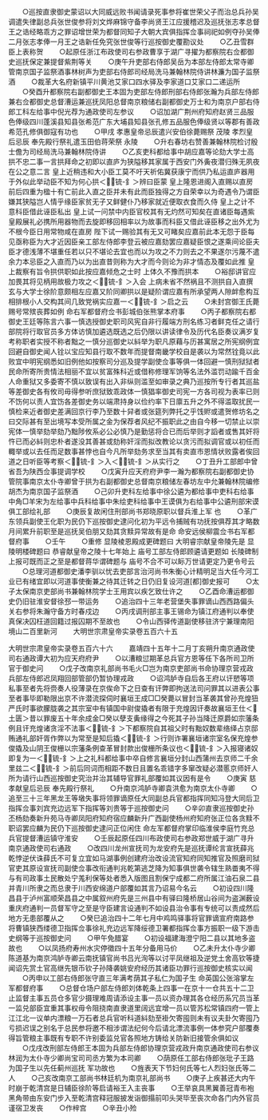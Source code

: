<!-- { "loadSidebar": true } -->
　　○巡按直隶御史蒙诏以大同威远败书闻请录死事参将崔世荣父子而治总兵孙吴调遣失律副总兵张世俊参将刘文烨麻锦守备李尚贤王江应援稽迟及巡抚张志孝总督王之诰经略乖方之罪诏增世荣为都督同知子大朝大宾俱指挥佥事祠祀如例夺孙吴俸二月张志孝俸一月王之诰新任免究张世俊等行巡按御史覆勘议处
　　○乙丑雪群臣上表称贺
　　○起原任浙江布政使司右参政曹享于湖广寻擢为都察院右佥都御史巡抚保定兼提督紫荆等关
　　○庚午升吏部右侍郎吴岳为本部左侍郎太常寺卿管南京国子监祭酒事林树声为吏部右侍郎司经局洗马兼翰林院侍讲林濂为国子监祭酒
　　○裁革大名府新镇平川黄池艾家口四水驿及李家道口艾家口二递运所
　　○癸酉升都察院右副都御史王本固为吏部左侍郎刑部右侍郎张瀚为兵部左侍郎兼右佥都御史总督漕运兼巡抚凤阳总督南京粮储右副都御史万士和为南京户部右侍郎工科左给事中倪光荐为通政使司左参议
　　○诏加湖广荆州府知府赵贤三品服色俸级四川蓬溪县知县张希范广东大埔县知县张孔修五品服色俸级贤以等郡有善政希范孔修俱御寇有功也
　　○甲戌  孝惠皇帝忌辰遣兴安伯徐薨赐祭  茂陵  孝烈皇后忌辰  奉先殿行祭礼遣玉田伯蒋荣祭  永陵
　　○升右春坊右赞善兼翰林院检讨殷士儋为司经局洗马兼翰林院侍讲
　　○乙亥吏科都给事中胡应嘉等论劾大学士高拱不忠二事一言拱拜命之初即以直庐为狭隘移其家属于西安门外夤夜潜归殊无夙夜在公之意二言  皇上近稍违和大小臣工莫不吁天祈佑冀获康宁而供乃私运直庐器用于外似此举动臣不知为何心拱＜锍-釒＞辨曰臣蒙  皇上隆恩进阁入直赐以直房前后四重为楹十有亡前此入直之臣并未有此而臣独得之方自荣幸以为奇遇令乃谓臣嫌其狭隘岂人情乎缘臣家贫无子又鲜健仆乃移家就近便取衣食而久侍  皇上之计不意科臣借此诬臣私出  皇上试一问禁中内臣官校其有无灼然可知矣在直诸臣每遇紫皇殿展礼必携所用器物而去旋即移回相率以为故事而科臣又借此诬臣移之出外尤为不根今臣日用常物咸在直房  陛下试一赐验其有无又可睹矣应嘉前此本无怨于臣每见亟称臣为大才近因臣亲工部左侍郎李登云被应嘉劾罢应嘉疑臣恨之遂乘间论臣夫臣才德浅薄不堪重任若以只不堪论去宜也而以为攻之不力则去之不果遂尔污蔑不遣余力本忌臣之入直而乃以为出直昔则称为大才而今则论为非才情态及覆如此推  皇上裁察有旨令拱供职如此按应嘉倾危之士时  上体久不豫而拱本
　　○裕邸讲官应加畏其将见柄用故极力攻之＜锍-釒＞入会  上病未省不然祸且不测拱自入直撰玄与大学士徐阶意颇相左应嘉又阶同卿拱以是疑阶谓应嘉有所承望两人隙衅愈构互相排根小人交构其间几致党祸实应嘉一＜锍-釒＞启之云
　　○未封宫御王氏薨赐号常殡丧葬如例  命右军都督府佥书彭城伯张熊掌本府事
　　○丙子都察院右都御史王廷等陈言六事一慎选授御史职司风宪自非行履端方刑名练习者鲜克任之请行部院将行取官员多方体访慎加遴选既选之后仍限以讲读律令及历代名臣奏议满岁复考称职者实授不称者黜之一慎分巡御史以紏举为职凡原藉与历甚寓居之所宪纲例宜回避自御史闻人铨以宝应知县行取不数年而提督南畿学校自是袭以为常然铨竟以此败宜中明宪纲悉如旧例他如按察司分巡及提学副使佥事等俱一体回避一慎刑狱狱者民命所寄所贵情法相丽不宜以贫富殊科近或借称修理军饷等名法外滥罚动踰千百金人命重狱又多委寄不慎以致误有出入非纵则滥至如审录之典乃巡按所专行者其巡盐等差御史各有攸司毋得参听庶狱致乖政体一慎猖率御史司宪一方各司视为表率已则不饬何以责人宜饬各差御史务以端肃持身以俭约率下日廪五升之外不得滥取扰民一慎检来近者御史差满回京行李乃至数十舁者或张筵列弊托之乎饯赆或遣贺修坊名之曰交际甚有至出境写本受所属之金为保荐者风纪不振职此之由自今移一切禁止以崇宪体一慎举劾举劾乃黜陟攸系必公必慎乃是勤惩将合已而后举则才謟者或售其奸将忤已而必紏则忠朴者遂没其善甚或劾称奸淫而拟改教论以贪污而拟调官或以初任而輙举或以去任而足数事甚悖也自今凡所举劾务求至当其有卖直市恩情状败露者俟回道之日听臣等考察＜锍-釒＞入＜锍-釒＞从实行之
　　○丁丑升工部郎中曾省吾为陕西佥事提调学校
　　○戊寅升应天府府尹李一瀚为都察院右副都御史协管院事南京太仆寺卿曾于拱为右副都御史总督南京粮储左春坊左中允兼翰林院编修胡杰为南京国子监祭酒
　　○己卯升吏科左给事中徐公遴为都给事中吏科右给事中角□羊宋为左给事中兵科给事中朱绘吏科给事中王谟俱为右给事中公遴刑部宋谟俱工部绘礼部
　　○庚辰复故闲住刑部尚书郑晓原职以督兵淮上军  也
　　○革广东领兵副使王化职为民仍下巡按御史逮问化初为平远令捕贼有功抚按俱荐其才略数月间累升前职至是巡抚吴伯朋又劾其贪黩异常故有是命  命安远侯柳震佥书右军都督府事
　　○壬午
　　○重修  显陵棱恩殿成更碑题曰  大明睿宗献皇帝陵先是  显陵明楼碑题曰  恭睿献皇帝之陵十七年始上  庙号工部左侍郎顾遴请更题如  长陵碑制  上报可既而正之至是都督蒋华谓碑题与  庙号不合不可以眎万世请更定乃更令号云
　　○总理河道都御史潘李驯以忧去吏部言治河尚书朱衡心计精明足当大任今河工业已有绪宜即以河道事使衡兼之待其迁转之日仍旧复设河道[都]御史报可
　　○太子太保南京吏部尚书兼翰林院学士王用宾以疾乞致仕许之
　　○乙酉命漕运都御史仍旧驻淮安督徐邳一带运务
　　○追治四十三年老营堡失事罪谪山西西路偏头关右参将朱瀚守备方时春戍边
　　○丙戌调刑部主事王锡命为镇江府通判以奉使真保决囚枉道回籍过报囚期不至故也
　　○令山西驿传道副使移驻济宁兼理南阳境山二百里新河
　　大明世宗肃皇帝实录卷五百六十五


大明世宗肃皇帝实录卷五百六十六
　　嘉靖四十五年十二月丁亥朔升南京通政使司右通政谭大初为应天府府尹
　　○以漕粮愆期革总兵官方恩等任下各所司卫所官于御史问
　　○戊子改南京礼部尚书毛火□岂为南京吏部尚书命协理京营戎政兵部左侍郎迟凤翔回部管部仍暂协理戎政
　　○诏鸿胪寺自后各王府以讦愬等项私事至者先将赍奏人役薄录在京俟命下之日查有讦弊即拘送法司问罪其以进表公事至者事毕即勒限出京不许潜流探伺时襄垣王成□□癸薨以冒封当革袭其曾孙充煌狃严氏时事欲朦胧袭之其宗室中有镇国中尉俊撬者有限于充煌因讦奏故襄垣王仕＜土匮＞昔以罪废五十年余成金□癸以孽支夤缘得之今死其子孙当降迁原爵如宗藩条例且讦充煌诸贪淫不法事＜锍-釒＞下都察院自其祖父时有黜奴数辈络绎占京邸贿通礼部奸胥作弊以为常至是知后撬＜锍-釒＞行则诈署襄垣诸宗室名保充煌参俊撬及山阴王俊栅以宗藩条例查革冒封款出俊栅所条议也＜锍-釒＞入报寝诸奴即复为一＜锍-釒＞上之礼科都给事中卒自修言襄垣分封山西蒲州去京师二千余里兹二＜锍-釒＞前后同词而相距不数日且置名乖错字多窜改疑必潜慝京师奸人所为请行山西巡按御史究治并治其辅导官罪礼部覆如其议因有是令
　　○庚寅  慈孝献皇后忌辰  奉先殿行祭礼
　　○升南京鸿胪寺卿袁洪愈为南京太仆寺卿
　　○追至三十三年黑龙王等墩失事将领罪谪原任大同副总兵官都指挥同知冯登大同后卫指挥佥事刘宾充边远军下指挥等刘贵等于巡按御史问
　　○辛卯直隶巡按御史孙丕杨劾奏新升苑马寺卿凤阳府知府宿应麟新升广西副使杨州府知府张正位各贪黩不职诏罢应麟为民仍下巡按御史逮问正位闲住  命左军都督府掌印临淮侯李庭竹充总兵官提督漕运镇守淮安
　　○壬辰起原任四川布政使司右参政郑世威于湖广寻升南京通政使司右通政
　　○改四川龙州宣抚司为龙安府先是巡抚谭纶言宣抚薛兆乾悖逆伏诛薛氏不可复立宜如马湖事例创建府治改设流官知府同知推官及照磨司狱官吏其原设宣抚司副使佥事改衔通判兆乾第逃芝降为知事俱世袭令辖生熟畨夷不得与有司政事土民散处宁羗利保等处者悉入版图且割保宁成都二府所属江油石泉二县并青川所隶之而总隶于川西安绵道户部覆如其言乃诏易今名云
　　○初设四川隆昌县于泸州富顺荣昌县之中属叙州府先是三州县中有驿曰隆桥居山谷间为盗渊薮设重庆府通判一员督军守之至是守臣建言设通判不如设县治令事有专统可以责成然后地方无患部覆从之
　　○癸巳追治四十二年七月中鸡鸣驿事将官罪谪宣府南路参将曹镇狭西缕德卫指挥佥事徐礼充边远军降绥德卫署都指挥佥事方振职一级下游击史纲等于巡按御史问
　　○甲午免腊宴
　　○初设福建海澄宁阳二县以其地多盗故也
　　○以凤扬府寿州水灾停徵四十五年分备用马价
　　○乙未升太仆寺少卿陈道基为南京鸿胪寺卿云南抚镇官尚书吕光洵等以讨平凤继祖及逆党土舍高钦等捷闻诏先赏土官高继先银币钦子孙降袭姚安府经历其诸臣功罪行巡按御史核实以闻
　　○丙申以工部右侍郎张守直三年满考荫其子私仁为国子生  命英国公张溶掌左军都督府事
　　○总督仓场户部左侍郎刘体乾条上四事一在京十一仓共五十二卫止监督主事五员仓多官少摄理难周请添设主事一员以资办理其各仓经历系冗员当革一监兑部臣宜重其事权毋令阻挠南直隶道里阔远宜增一员以管苏松常镇四府一管上江江北一议单内漂粮一万石者总兵官听科道紏劾至褂欠寄囤则未有议夫卦欠寄囤乃亏损迟误之别名于总民参将邀不相涉谓法纪何今后请北漂流事例一体参究户部覆奏得旨管粮主事既有专职不许别委监兑官各照地方铸给关防新旧接管余俱如议
　　○戊戌改刑部左侍郎王本固为兵部左侍郎协理京营戎政升南京通政使司右参议林润为太仆寺少卿尚宝司司丞方繁为本司卿
　　○荫原任工部右侍郎张玭子王路为国子生以先任蓟州巡抚  军功故也
　　○旌表天下节妇何氏等七人烈妇张氏等二人
　　○己亥改南京工部尚书林廷机为南京礼部尚书
　　○庚子上疾甚还大内午时崩于乾清宫是日辅臣徐阶等启请裕王入主丧事
　　○王举哀具黑翼善冠青布袍黑角带由东安门步入至乾清宫释冠服披发诣御搨前叩头哭毕至丧次命各门内外官员谨宿卫发丧
　　○作梓宫
　　○辛丑小殓
